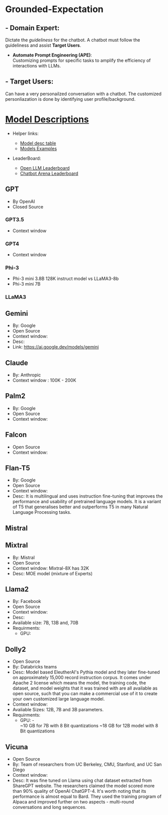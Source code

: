 # Grounded-Expectation
## - Domain Expert: 
Dictate the *guideliness* for the chatbot. A chatbot must follow the guideliness and assist **Target Users**.
 - **Automate Prompt Engineering (APE)**:\
 Customizing prompts for specific tasks to amplify the efficiency of interactions with LLMs.

## - Target Users:
Can have a very personailzed conversation with a chatbot. The customized personliazation is done by identifying user profile/background. 
    

# [Model Descriptions](https://www.listendata.com/2023/03/open-source-chatgpt-models-step-by-step.html#llama_2)
- Helper links: 
    - [Model desc table](https://deci.ai/blog/list-of-large-language-models-in-open-source/) 
    - [Models Examples](https://huggingface.co/spaces/lmsys/mt-bench)

- LeaderBoard: 
    - [Open LLM Leaderboard](https://huggingface.co/spaces/HuggingFaceH4/open_llm_leaderboard)
    - [Chatbot Arena Leaderboard](https://huggingface.co/spaces/lmsys/chatbot-arena-leaderboard)
## GPT
- By OpenAI
- Closed Source
### GPT3.5
- Context window
### GPT4
- Context window

### Phi-3
- Phi-3 mini 3.8B 128K instruct model vs LLaMA3-8b
- Phi-3 mini 7B


### LLaMA3


## Gemini
- By: Google
- Open Source
- Context window:
- Desc: 
- Link: https://ai.google.dev/models/gemini

## Claude
- By: Anthropic
- Context window : 100K - 200K

## Palm2
- By: Google
- Open Source
- Context window: 

## Falcon
- Open Source
- Context window: 

## Flan-T5
- By: Google
- Open Source
- Context window: 
- Desc: It is multilingual and uses instruction fine-tuning that improves the performance and usability of pretrained language models. It is a variant of T5 that generalises better and outperforms T5 in many Natural Language Processing tasks.

## Mistral

## Mixtral
- By: Mistral
- Open Source
- Context window: Mixtral-8X has 32K 
- Desc: MOE model (mixture of Experts)

## Llama2
- By: Facebook
- Open Source
- Context window: 
- Desc:
- Available size: 7B, 13B and, 70B
- Requirments:
    - GPU:

## Dolly2
- Open Source
- By: Databricks teams
- Desc: Model based EleutherAI's Pythia model and they later fine-tuned on approximately 15,000 record instruction corpus. It comes under Apache 2 license which means the model, the training code, the dataset, and model weights that it was trained with are all available as open source, such that you can make a commercial use of it to create your own customized large language model.
- Context window: 
- Avaliable Sizes: 12B, 7B and 3B parameters.
- Requirments:
     - GPU: -  
        ~10 GB for 7B with 8 Bit quantizations
         ~18 GB for 12B model with 8 Bit quantizations


## Vicuna
- Open Source
- By: Team of researchers from UC Berkeley, CMU, Stanford, and UC San Diego
- Context window: 
- Desc: It was fine tuned on Llama using chat dataset extracted from ShareGPT website. The researchers claimed the model scored more than 90% quality of OpenAI ChatGPT-4. It's worth noting that its performance is almost equal to Bard. They used the training program of Alpaca and improved further on two aspects - multi-round conversations and long sequences.